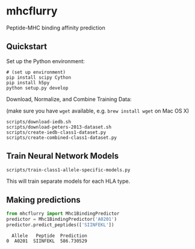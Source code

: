 # mhcflurry
Peptide-MHC binding affinity prediction

## Quickstart

Set up the Python environment:

```
# (set up environment)
pip install scipy Cython
pip install h5py
python setup.py develop
```

Download, Normalize, and Combine Training Data:

(make sure you have `wget` available, e.g. `brew install wget` on Mac OS X)

```
scripts/download-iedb.sh
scripts/download-peters-2013-dataset.sh
scripts/create-iedb-class1-dataset.py
scripts/create-combined-class1-dataset.py
```

## Train Neural Network Models

```
scripts/train-class1-allele-specific-models.py
```

This will train separate models for each HLA type.

## Making predictions

```python
from mhcflurry import Mhc1BindingPredictor
predictor = Mhc1BindingPredictor('A0201')
predictor.predict_peptides(['SIINFEKL'])
```

```
  Allele   Peptide  Prediction
0  A0201  SIINFEKL  586.730529
```
